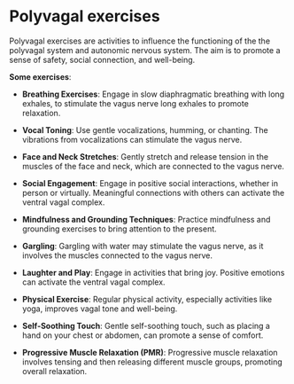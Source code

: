 # Polyvagal exercises

Polyvagal exercises are activities to influence the functioning of the the polyvagal system and autonomic nervous system. The aim is to promote a sense of safety, social connection, and well-being.

**Some exercises**:

* **Breathing Exercises**: Engage in slow diaphragmatic breathing with long exhales, to stimulate the vagus nerve long exhales to promote relaxation.

* **Vocal Toning**: Use gentle vocalizations, humming, or chanting. The vibrations from vocalizations can stimulate the vagus nerve.

* **Face and Neck Stretches**: Gently stretch and release tension in the muscles of the face and neck, which are connected to the vagus nerve.

* **Social Engagement**: Engage in positive social interactions, whether in person or virtually. Meaningful connections with others can activate the ventral vagal complex.

* **Mindfulness and Grounding Techniques**: Practice mindfulness and grounding exercises to bring attention to the present.

* **Gargling**: Gargling with water may stimulate the vagus nerve, as it involves the muscles connected to the vagus nerve.

* **Laughter and Play**: Engage in activities that bring joy. Positive emotions can activate the ventral vagal complex.

* **Physical Exercise**: Regular physical activity, especially activities like yoga, improves vagal tone and well-being.

* **Self-Soothing Touch**: Gentle self-soothing touch, such as placing a hand on your chest or abdomen, can promote a sense of comfort.

* **Progressive Muscle Relaxation (PMR)**: Progressive muscle relaxation involves tensing and then releasing different muscle groups, promoting overall relaxation.